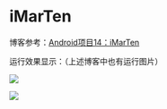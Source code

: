 # iMarTen

博客参考：[Android项目14：iMarTen](http://www.fanandjiu.com/article/cdf12844.html)

运行效果显示：（上述博客中也有运行图片）


![](https://android-1300729795.cos.ap-chengdu.myqcloud.com/project/iMarTen/iMar_demo_1.gif)

![](https://android-1300729795.cos.ap-chengdu.myqcloud.com/project/iMarTen/iMar_demo_2.gif)
